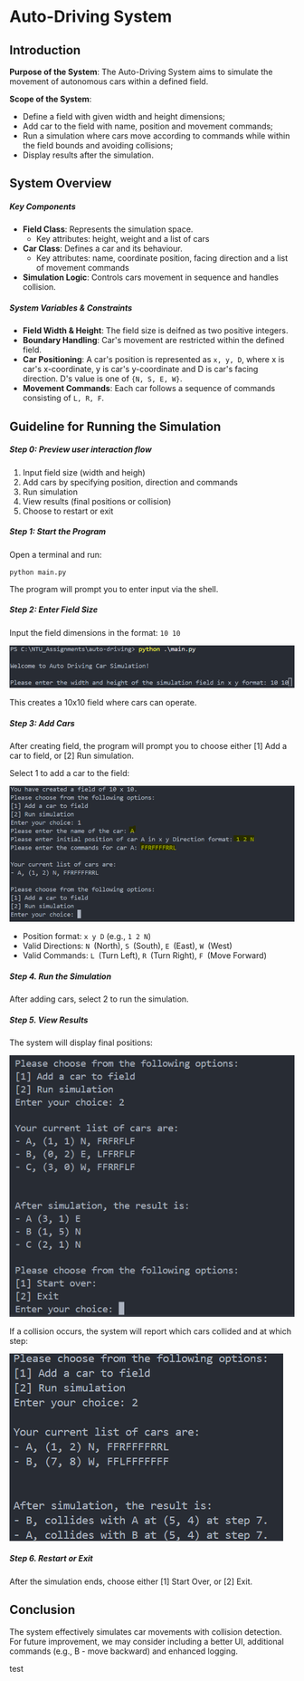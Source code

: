 # Auto-Driving System

## Introduction

**Purpose of the System**: The Auto-Driving System aims to simulate the movement of autonomous cars within a defined field.

**Scope of the System**:

* Define a field with given width and height dimensions;
* Add car to the field with name, position and movement commands;
* Run a simulation where cars move according to commands while within the field bounds and avoiding collisions;
* Display results after the simulation.

## System Overview

##### Key Components

* **Field Class**: Represents the simulation space.
  * Key attributes: height, weight and a list of cars
* **Car Class**: Defines a car and its behaviour.
  * Key attributes: name, coordinate position, facing direction and a list of movement commands
* **Simulation Logic**: Controls cars movement in sequence and handles collision.

##### System Variables & Constraints

* **Field Width & Height**: The field size is deifned as two positive integers.
* **Boundary Handling**: Car's movement are restricted within the defined field.
* **Car Positioning**: A car's position is represented as `x, y, D`, where x is car's x-coordinate, y is car's y-coordinate and D is car's facing direction. D's value is one of `{N, S, E, W}`.
* **Movement Commands**: Each car follows a sequence of commands consisting of `L, R, F`.

## Guideline for Running the Simulation

##### Step 0: Preview user interaction flow

1. Input field size (width and heigh)
2. Add cars by specifying position, direction and commands
3. Run simulation
4. View results (final positions or collision)
5. Choose to restart or exit

##### Step 1: Start the Program

Open a terminal and run:

```
python main.py
```

The program will prompt you to enter input via the shell.

##### Step 2: Enter Field Size

Input the field dimensions in the format: `10 10`

![1740979585282](image/guideline/1740979585282.png "Example input field size")

This creates a 10x10 field where cars can operate.

##### Step 3: Add Cars

After creating field, the program will prompt you to choose either [1] Add a car to field, or [2] Run simulation.

Select 1 to add a car to the field:

![1740980107484](image/guideline/1740980107484.png)

* Position format: `x y D` (e.g., `1 2 N`)
* Valid Directions: `N `(North), `S `(South), `E `(East), `W `(West)
* Valid Commands: `L `(Turn Left), `R `(Turn Right), `F `(Move Forward)

##### Step 4. Run the Simulation

After adding cars, select 2 to run the simulation.

##### Step 5. View Results

The system will display final positions:

![1740983116164](image/guideline/1740983116164.png)

If a collision occurs, the system will report which cars collided and at which step:

![1740983204228](image/guideline/1740983204228.png)

##### Step 6. Restart or Exit

After the simulation ends, choose either [1] Start Over, or [2] Exit.

## Conclusion

The system effectively simulates car movements with collision detection. For future improvement, we may consider including a better UI, additional commands (e.g., B - move backward) and enhanced logging.

test